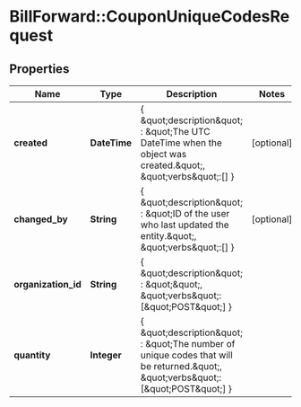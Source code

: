# BillForward::CouponUniqueCodesRequest

## Properties
Name | Type | Description | Notes
------------ | ------------- | ------------- | -------------
**created** | **DateTime** | { \&quot;description\&quot; : \&quot;The UTC DateTime when the object was created.\&quot;, \&quot;verbs\&quot;:[] } | [optional] 
**changed_by** | **String** | { \&quot;description\&quot; : \&quot;ID of the user who last updated the entity.\&quot;, \&quot;verbs\&quot;:[] } | [optional] 
**organization_id** | **String** | { \&quot;description\&quot; : \&quot;\&quot;, \&quot;verbs\&quot;:[\&quot;POST\&quot;] } | 
**quantity** | **Integer** | { \&quot;description\&quot; : \&quot;The number of unique codes that will be returned.\&quot;, \&quot;verbs\&quot;:[\&quot;POST\&quot;] } | 


